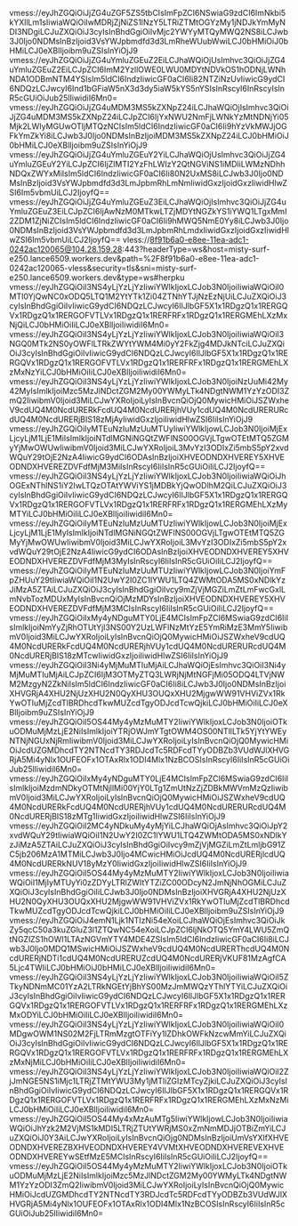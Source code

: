 vmess://eyJhZGQiOiJjZG4uZGF5ZS5tbCIsImFpZCI6NSwiaG9zdCI6ImNkbi5kYXllLm1sIiwiaWQiOiIwMDRjZjNiZS1lNzY5LTRiZTMtOGYzMy1jNDJkYmMyNDI3NDgiLCJuZXQiOiJ3cyIsInBhdGgiOiIvMjc2YWYyMTQyMWQ2NS8iLCJwb3J0Ijo0NDMsInBzIjoid3VsYWJpbmdfd3d3LmRheWUubWwiLCJ0bHMiOiJ0bHMiLCJ0eXBlIjoibm9uZSIsInYiOjJ9
vmess://eyJhZGQiOiJjZG4uYmluZGEuZ2EiLCJhaWQiOjUsImhvc3QiOiJjZG4uYmluZGEuZ2EiLCJpZCI6ImM2YzllOWE0LWU0MDYtNDVkOS1hODNjLWNhNDA1ODBmNTM4YSIsIm5ldCI6IndzIiwicGF0aCI6Ii82NTZiNzUvIiwicG9ydCI6NDQzLCJwcyI6Ind1bGFiaW5nX3d3dy5iaW5kYS5nYSIsInRscyI6InRscyIsInR5cGUiOiJub25lIiwidiI6Mn0=
vmess://eyJhZGQiOiJjZG4uMDM3MS5kZXNpZ24iLCJhaWQiOjIsImhvc3QiOiJjZG4uMDM3MS5kZXNpZ24iLCJpZCI6IjYxNWU2NmFjLWNkYzMtNDNjYi05Mjk2LWIyMGUwOTljMTQzNCIsIm5ldCI6IndzIiwicGF0aCI6Ii9hYzVkMWJjOGFkYmZkYi8iLCJwb3J0Ijo0NDMsInBzIjoiMDM3MS5kZXNpZ24iLCJ0bHMiOiJ0bHMiLCJ0eXBlIjoibm9uZSIsInYiOjJ9
vmess://eyJhZGQiOiJjZG4uYmluZGEuY2YiLCJhaWQiOjUsImhvc3QiOiJjZG4uYmluZGEuY2YiLCJpZCI6IjZlMTI2YzFhLWIzY2QtNGViNS1iMDliLWMzNDhhNDQxZWYxMiIsIm5ldCI6IndzIiwicGF0aCI6Ii80N2UxMS8iLCJwb3J0Ijo0NDMsInBzIjoid3VsYWJpbmdfd3d3LmJpbmRhLmNmIiwidGxzIjoidGxzIiwidHlwZSI6Im5vbmUiLCJ2IjoyfQ==
vmess://eyJhZGQiOiJjZG4uYmluZGEuZ3EiLCJhaWQiOjIsImhvc3QiOiJjZG4uYmluZGEuZ3EiLCJpZCI6IjAwNzM0MTkwLTZjMDYtNGZkYS1iYWQ1LTgxMmI2ZDM1ZjNiZCIsIm5ldCI6IndzIiwicGF0aCI6Ii9hMWQ5NmE0Yy8iLCJwb3J0Ijo0NDMsInBzIjoid3VsYWJpbmdfd3d3LmJpbmRhLmdxIiwidGxzIjoidGxzIiwidHlwZSI6Im5vbmUiLCJ2IjoyfQ==
vless://8f91b6a0-e8ee-11ea-adc1-0242ac120065@104.28.159.28:443?headerType=ws&host=misty-surf-e250.lance6509.workers.dev&path=%2F8f91b6a0-e8ee-11ea-adc1-0242ac120065-vless&security=tls&sni=misty-surf-e250.lance6509.workers.dev&type=ws#herpku
vmess://eyJhZGQiOiI3NS4yLjYzLjYzIiwiYWlkIjoxLCJob3N0IjoiIiwiaWQiOiI0MTI0YjQwNC0xODQ5LTQ1M2YtYTk1Zi04ZTNhYTJjNzEzNjUiLCJuZXQiOiJ3cyIsInBhdGgiOiIvIiwicG9ydCI6NDQzLCJwcyI6IlJlbGF5X1x1RDgzQ1x1RERGQVx1RDgzQ1x1RERGOFVTLVx1RDgzQ1x1RERFRFx1RDgzQ1x1RERGMEhLXzMxNjQiLCJ0bHMiOiIiLCJ0eXBlIjoiIiwidiI6Mn0=
vmess://eyJhZGQiOiI3NS4yLjYzLjYzIiwiYWlkIjoxLCJob3N0IjoiIiwiaWQiOiI3NGQ0MTk2NS0yOWFlLTRkZWYtYWM4Mi0yY2FkZjg4MDJkNTciLCJuZXQiOiJ3cyIsInBhdGgiOiIvIiwicG9ydCI6NDQzLCJwcyI6IlJlbGF5X1x1RDgzQ1x1RERGQVx1RDgzQ1x1RERGOFVTLVx1RDgzQ1x1RERFRFx1RDgzQ1x1RERGMEhLXzMxNzYiLCJ0bHMiOiIiLCJ0eXBlIjoiIiwidiI6Mn0=
vmess://eyJhZGQiOiI3NS4yLjYzLjYzIiwiYWlkIjoxLCJob3N0IjoiNzUuMi42My42MyIsImlkIjoiMzc5MzJlNDctZGM2My00YWMyLTk4NDgtNWM1YzYzODI3ZmQ2IiwibmV0Ijoid3MiLCJwYXRoIjoiLyIsInBvcnQiOjQ0MywicHMiOiJSZWxheV9cdUQ4M0NcdURERkFcdUQ4M0NcdURERjhVUy1cdUQ4M0NcdURERURcdUQ4M0NcdURERjBIS18zMjAyIiwidGxzIjoiIiwidHlwZSI6IiIsInYiOjJ9
vmess://eyJhZGQiOiIyMTEuNzIuMzUuMTUyIiwiYWlkIjowLCJob3N0IjoiMjExLjcyLjM1LjE1MiIsImlkIjoiNTdlMGNiNGQtZWFlNS00OGVjLTgwOTEtMTQ5ZGMyYjMwOWUwIiwibmV0Ijoid3MiLCJwYXRoIjoiL3MvYzI3ODIxZi5mbS5pY2xvdWQuY29tOjE2NzA4IiwicG9ydCI6ODAsInBzIjoiXHVEODNDXHVEREY5XHVEODNDXHVEREZDVFdfMjM3MiIsInRscyI6IiIsInR5cGUiOiIiLCJ2IjoyfQ==
vmess://eyJhZGQiOiI3NS4yLjYzLjYzIiwiYWlkIjoxLCJob3N0IjoiIiwiaWQiOiJhOGExNThlNS1iY2IwLTQzOTAtYWViYS1jMDBkYjQwODlhM2QiLCJuZXQiOiJ3cyIsInBhdGgiOiIvIiwicG9ydCI6NDQzLCJwcyI6IlJlbGF5X1x1RDgzQ1x1RERGQVx1RDgzQ1x1RERGOFVTLVx1RDgzQ1x1RERFRFx1RDgzQ1x1RERGMEhLXzMyMTYiLCJ0bHMiOiIiLCJ0eXBlIjoiIiwidiI6Mn0=
vmess://eyJhZGQiOiIyMTEuNzIuMzUuMTUzIiwiYWlkIjowLCJob3N0IjoiMjExLjcyLjM1LjE1MyIsImlkIjoiNTdlMGNiNGQtZWFlNS00OGVjLTgwOTEtMTQ5ZGMyYjMwOWUwIiwibmV0Ijoid3MiLCJwYXRoIjoiL3MvYzI3ODIxZi5mbS5pY2xvdWQuY29tOjE2NzA4IiwicG9ydCI6ODAsInBzIjoiXHVEODNDXHVEREY5XHVEODNDXHVEREZDVFdfMjM3MyIsInRscyI6IiIsInR5cGUiOiIiLCJ2IjoyfQ==
vmess://eyJhZGQiOiIyMTEuNzIuMzUuMTUzIiwiYWlkIjowLCJob3N0IjoiYmFpZHUuY29tIiwiaWQiOiI1N2UwY2I0ZC1lYWU1LTQ4ZWMtODA5MS0xNDlkYzJiMzA5ZTAiLCJuZXQiOiJ3cyIsInBhdGgiOiIvcy9mZjVjMGZiLmZtLmFwcGxlLmNvbTozMDUxMyIsInBvcnQiOjMzMDYsInBzIjoiXHVEODNDXHVEREY5XHVEODNDXHVEREZDVFdfMjM3MCIsInRscyI6IiIsInR5cGUiOiIiLCJ2IjoyfQ==
vmess://eyJhZGQiOiIxMy4yNDguMTY0LjE4MCIsImFpZCI6MSwiaG9zdCI6IiIsImlkIjoiNmYyZjRhOTUtYjI3NS00Y2UzLWFlNzMtYzE5YmRiMzE3MmY5IiwibmV0Ijoid3MiLCJwYXRoIjoiLyIsInBvcnQiOjQ0MywicHMiOiJSZWxheV9cdUQ4M0NcdURERkFcdUQ4M0NcdURERjhVUy1cdUQ4M0NcdURERURcdUQ4M0NcdURERjBIS18zMTcwIiwidGxzIjoiIiwidHlwZSI6IiIsInYiOjJ9
vmess://eyJhZGQiOiI3Ni4yMjMuMTIuMjAiLCJhaWQiOjEsImhvc3QiOiI3Ni4yMjMuMTIuMjAiLCJpZCI6IjM3OTMyZTQ3LWRjNjMtNGFjMi05ODQ4LTVjNWM2MzgyN2ZkNiIsIm5ldCI6IndzIiwicGF0aCI6Ii8iLCJwb3J0Ijo0NDMsInBzIjoiXHVGRjA4XHU2NjUzXHU2N0QyXHU3OUQxXHU2MjgwWW91VHViZVx1RkYwOTIuMjZcdTlBRDhcdTkwMUZcdTgyODJcdTcwQjkiLCJ0bHMiOiIiLCJ0eXBlIjoibm9uZSIsInYiOjJ9
vmess://eyJhZGQiOiI5OS44My4yMzMuMTY2IiwiYWlkIjoxLCJob3N0IjoiOTkuODMuMjMzLjE2NiIsImlkIjoiYTRjOWJmYTgtOWM4OS00NTllLTk5YjYtYWEyNTNjNGUxNjRmIiwibmV0Ijoid3MiLCJwYXRoIjoiLyIsInBvcnQiOjQ0MywicHMiOiJcdUZGMDhcdTY2NTNcdTY3RDJcdTc5RDFcdTYyODBZb3VUdWJlXHVGRjA5Mi4yNlx1OUFEOFx1OTAxRlx1ODI4Mlx1NzBCOSIsInRscyI6IiIsInR5cGUiOiJub25lIiwidiI6Mn0=
vmess://eyJhZGQiOiIxMy4yNDguMTY0LjE4MCIsImFpZCI6MSwiaG9zdCI6IiIsImlkIjoiMzdmNDkyOTMtNjllMi00YjY0LTg1ZmUtNzZjZDBkMWVmMzQzIiwibmV0Ijoid3MiLCJwYXRoIjoiLyIsInBvcnQiOjQ0MywicHMiOiJSZWxheV9cdUQ4M0NcdURERkFcdUQ4M0NcdURERjhVUy1cdUQ4M0NcdURERURcdUQ4M0NcdURERjBIS18zMTg1IiwidGxzIjoiIiwidHlwZSI6IiIsInYiOjJ9
vmess://eyJhZGQiOiI2MC4yNDkuMy4yMjYiLCJhaWQiOjAsImhvc3QiOiJpY2xvdWQuY29tIiwiaWQiOiI1N2UwY2I0ZC1lYWU1LTQ4ZWMtODA5MS0xNDlkYzJiMzA5ZTAiLCJuZXQiOiJ3cyIsInBhdGgiOiIvcy9mZjVjMGZiLmZtLmljbG91ZC5jb206MzA1MTMiLCJwb3J0Ijo4MCwicHMiOiJcdUQ4M0NcdURERjlcdUQ4M0NcdURERkNUV18yMzY0IiwidGxzIjoiIiwidHlwZSI6IiIsInYiOjJ9
vmess://eyJhZGQiOiI5OS44My4yMzMuMTY2IiwiYWlkIjoxLCJob3N0IjoiIiwiaWQiOiI1MjIyMTUyYi0zZDYyLTRlZWItYTZiZC00ODcyN2JmNjNhOGMiLCJuZXQiOiJ3cyIsInBhdGgiOiIiLCJwb3J0Ijo0NDMsInBzIjoiXHVGRjA4XHU2NjUzXHU2N0QyXHU3OUQxXHU2MjgwWW91VHViZVx1RkYwOTIuMjZcdTlBRDhcdTkwMUZcdTgyODJcdTcwQjkiLCJ0bHMiOiIiLCJ0eXBlIjoibm9uZSIsInYiOjJ9
vmess://eyJhZGQiOiJ4emN1Ljk1NTIzNi54eXoiLCJhaWQiOjEsImhvc3QiOiJkZy5qcC50a3kuZGluZ3l1ZTQwNC54eXoiLCJpZCI6IjNkOTQ5YmY4LWU5ZmQtNGZlZS1hOWI1LTAzNGVmYTY4MDE4ZSIsIm5ldCI6IndzIiwicGF0aCI6Ii8iLCJwb3J0Ijo0MDQ1MSwicHMiOiJSZWxheV9cdUQ4M0NcdURERThcdUQ4M0NcdURERjNDTi1cdUQ4M0NcdURERUZcdUQ4M0NcdURERjVKUF81MzAgfCA5Ljc4TWIiLCJ0bHMiOiJ0bHMiLCJ0eXBlIjoiIiwidiI6Mn0=
vmess://eyJhZGQiOiI3NS4yLjYzLjYzIiwiYWlkIjoxLCJob3N0IjoiIiwiaWQiOiI5ZTkyNDNmMC01YzA2LTRkNGEtYjBhYS00MzJmMWQzYThlYTYiLCJuZXQiOiJ3cyIsInBhdGgiOiIvIiwicG9ydCI6NDQzLCJwcyI6IlJlbGF5X1x1RDgzQ1x1RERGQVx1RDgzQ1x1RERGOFVTLVx1RDgzQ1x1RERFRFx1RDgzQ1x1RERGMEhLXzMxODYiLCJ0bHMiOiIiLCJ0eXBlIjoiIiwidiI6Mn0=
vmess://eyJhZGQiOiI3NS4yLjYzLjYzIiwiYWlkIjoxLCJob3N0IjoiIiwiaWQiOiI0MDgwOWM1NS02M2FjLTRmMzgtOTFiYy1lZDhkOWFkNzcwMmYiLCJuZXQiOiJ3cyIsInBhdGgiOiIvIiwicG9ydCI6NDQzLCJwcyI6IlJlbGF5X1x1RDgzQ1x1RERGQVx1RDgzQ1x1RERGOFVTLVx1RDgzQ1x1RERFRFx1RDgzQ1x1RERGMEhLXzMxNjMiLCJ0bHMiOiIiLCJ0eXBlIjoiIiwidiI6Mn0=
vmess://eyJhZGQiOiI3NS4yLjYzLjYzIiwiYWlkIjoxLCJob3N0IjoiIiwiaWQiOiI2ZjJmNGE5NS1iMjc1LTRjZTMtYWU3My1jMTliZGIzMTcyZjkiLCJuZXQiOiJ3cyIsInBhdGgiOiIvIiwicG9ydCI6NDQzLCJwcyI6IlJlbGF5X1x1RDgzQ1x1RERGQVx1RDgzQ1x1RERGOFVTLVx1RDgzQ1x1RERFRFx1RDgzQ1x1RERGMEhLXzMxNzMiLCJ0bHMiOiIiLCJ0eXBlIjoiIiwidiI6Mn0=
vmess://eyJhZGQiOiI5OS44My4xMzAuMTg5IiwiYWlkIjowLCJob3N0IjoiIiwiaWQiOiJhYzk2M2VjMS1kMDI5LTRjZTUtYWRjMS0xZmNmMDJjOTBiZmYiLCJuZXQiOiJ0Y3AiLCJwYXRoIjoiLyIsInBvcnQiOjg0NDMsInBzIjoiUmVsYXlfXHVEODNDXHVEREZBXHVEODNDXHVEREY4VVMtXHVEODNDXHVEREVEXHVEODNDXHVEREYwSEtfMzE5MCIsInRscyI6IiIsInR5cGUiOiIiLCJ2IjoyfQ==
vmess://eyJhZGQiOiI5OS44My4yMzMuMTY2IiwiYWlkIjoxLCJob3N0IjoiOTkuODMuMjMzLjE2NiIsImlkIjoiMzc5MzJlNDctZGM2My00YWMyLTk4NDgtNWM1YzYzODI3ZmQ2IiwibmV0Ijoid3MiLCJwYXRoIjoiLyIsInBvcnQiOjQ0MywicHMiOiJcdUZGMDhcdTY2NTNcdTY3RDJcdTc5RDFcdTYyODBZb3VUdWJlXHVGRjA5Mi4yNlx1OUFEOFx1OTAxRlx1ODI4Mlx1NzBCOSIsInRscyI6IiIsInR5cGUiOiJub25lIiwidiI6Mn0=


